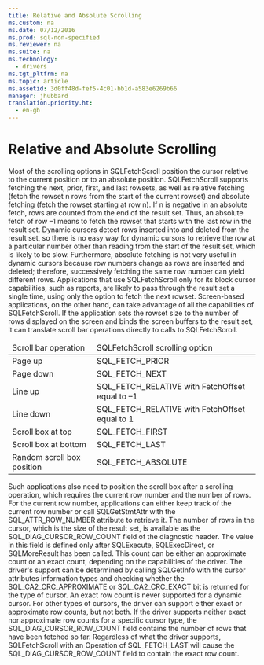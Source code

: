 ```yaml
---
title: Relative and Absolute Scrolling
ms.custom: na
ms.date: 07/12/2016
ms.prod: sql-non-specified
ms.reviewer: na
ms.suite: na
ms.technology: 
  - drivers
ms.tgt_pltfrm: na
ms.topic: article
ms.assetid: 3d0ff48d-fef5-4c01-bb1d-a583e6269b66
manager: jhubbard
translation.priority.ht: 
  - en-gb
---
```

# Relative and Absolute Scrolling
<?xml version="1.0" encoding="utf-8"?>
<developerConceptualDocument xmlns="http://ddue.schemas.microsoft.com/authoring/2003/5" xmlns:xlink="http://www.w3.org/1999/xlink" xmlns:xsi="http://www.w3.org/2001/XMLSchema-instance" xsi:schemaLocation="http://ddue.schemas.microsoft.com/authoring/2003/5 http://dduestorage.blob.core.windows.net/ddueschema/developer.xsd">
  <introduction>
    <para>Most of the scrolling options in <legacyBold>SQLFetchScroll</legacyBold> position the cursor relative to the current position or to an absolute position. <legacyBold>SQLFetchScroll</legacyBold> supports fetching the next, prior, first, and last rowsets, as well as relative fetching (fetch the rowset <legacyItalic>n</legacyItalic> rows from the start of the current rowset) and absolute fetching (fetch the rowset starting at row <legacyItalic>n</legacyItalic>). If <legacyItalic>n</legacyItalic> is negative in an absolute fetch, rows are counted from the end of the result set. Thus, an absolute fetch of row –1 means to fetch the rowset that starts with the last row in the result set.</para>
    <para>Dynamic cursors detect rows inserted into and deleted from the result set, so there is no easy way for dynamic cursors to retrieve the row at a particular number other than reading from the start of the result set, which is likely to be slow. Furthermore, absolute fetching is not very useful in dynamic cursors because row numbers change as rows are inserted and deleted; therefore, successively fetching the same row number can yield different rows.</para>
    <para>Applications that use <legacyBold>SQLFetchScroll</legacyBold> only for its block cursor capabilities, such as reports, are likely to pass through the result set a single time, using only the option to fetch the next rowset. Screen-based applications, on the other hand, can take advantage of all the capabilities of <legacyBold>SQLFetchScroll</legacyBold>. If the application sets the rowset size to the number of rows displayed on the screen and binds the screen buffers to the result set, it can translate scroll bar operations directly to calls to <legacyBold>SQLFetchScroll</legacyBold>.</para>
    <table xmlns:caps="http://schemas.microsoft.com/build/caps/2013/11">
      <thead>
        <tr>
          <TD>
            <para>Scroll bar operation</para>
          </TD>
          <TD>
            <para>SQLFetchScroll scrolling option</para>
          </TD>
        </tr>
      </thead>
      <tbody>
        <tr>
          <TD>
            <para>Page up</para>
          </TD>
          <TD>
            <para>SQL_FETCH_PRIOR</para>
          </TD>
        </tr>
        <tr>
          <TD>
            <para>Page down</para>
          </TD>
          <TD>
            <para>SQL_FETCH_NEXT</para>
          </TD>
        </tr>
        <tr>
          <TD>
            <para>Line up</para>
          </TD>
          <TD>
            <para>SQL_FETCH_RELATIVE with <legacyItalic>FetchOffset</legacyItalic> equal to –1</para>
          </TD>
        </tr>
        <tr>
          <TD>
            <para>Line down</para>
          </TD>
          <TD>
            <para>SQL_FETCH_RELATIVE with <legacyItalic>FetchOffset</legacyItalic> equal to 1</para>
          </TD>
        </tr>
        <tr>
          <TD>
            <para>Scroll box at top</para>
          </TD>
          <TD>
            <para>SQL_FETCH_FIRST</para>
          </TD>
        </tr>
        <tr>
          <TD>
            <para>Scroll box at bottom</para>
          </TD>
          <TD>
            <para>SQL_FETCH_LAST</para>
          </TD>
        </tr>
        <tr>
          <TD>
            <para>Random scroll box position</para>
          </TD>
          <TD>
            <para>SQL_FETCH_ABSOLUTE</para>
          </TD>
        </tr>
      </tbody>
    </table>
    <para>Such applications also need to position the scroll box after a scrolling operation, which requires the current row number and the number of rows. For the current row number, applications can either keep track of the current row number or call <legacyBold>SQLGetStmtAttr</legacyBold> with the SQL_ATTR_ROW_NUMBER attribute to retrieve it.</para>
    <para>The number of rows in the cursor, which is the size of the result set, is available as the SQL_DIAG_CURSOR_ROW_COUNT field of the diagnostic header. The value in this field is defined only after <legacyBold>SQLExecute</legacyBold>, <legacyBold>SQLExecDirect</legacyBold>, or <legacyBold>SQLMoreResult</legacyBold> has been called. This count can be either an approximate count or an exact count, depending on the capabilities of the driver. The driver's support can be determined by calling <legacyBold>SQLGetInfo</legacyBold> with the cursor attributes information types and checking whether the SQL_CA2_CRC_APPROXIMATE or SQL_CA2_CRC_EXACT bit is returned for the type of cursor.</para>
    <para>An exact row count is never supported for a dynamic cursor. For other types of cursors, the driver can support either exact or approximate row counts, but not both. If the driver supports neither exact nor approximate row counts for a specific cursor type, the SQL_DIAG_CURSOR_ROW_COUNT field contains the number of rows that have been fetched so far. Regardless of what the driver supports, <legacyBold>SQLFetchScroll</legacyBold> with an <legacyItalic>Operation</legacyItalic> of SQL_FETCH_LAST will cause the SQL_DIAG_CURSOR_ROW_COUNT field to contain the exact row count.</para>
  </introduction>
  <relatedTopics />
</developerConceptualDocument>
